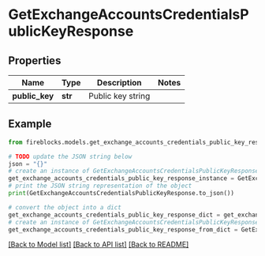 # GetExchangeAccountsCredentialsPublicKeyResponse


## Properties

Name | Type | Description | Notes
------------ | ------------- | ------------- | -------------
**public_key** | **str** | Public key string | 

## Example

```python
from fireblocks.models.get_exchange_accounts_credentials_public_key_response import GetExchangeAccountsCredentialsPublicKeyResponse

# TODO update the JSON string below
json = "{}"
# create an instance of GetExchangeAccountsCredentialsPublicKeyResponse from a JSON string
get_exchange_accounts_credentials_public_key_response_instance = GetExchangeAccountsCredentialsPublicKeyResponse.from_json(json)
# print the JSON string representation of the object
print(GetExchangeAccountsCredentialsPublicKeyResponse.to_json())

# convert the object into a dict
get_exchange_accounts_credentials_public_key_response_dict = get_exchange_accounts_credentials_public_key_response_instance.to_dict()
# create an instance of GetExchangeAccountsCredentialsPublicKeyResponse from a dict
get_exchange_accounts_credentials_public_key_response_from_dict = GetExchangeAccountsCredentialsPublicKeyResponse.from_dict(get_exchange_accounts_credentials_public_key_response_dict)
```
[[Back to Model list]](../README.md#documentation-for-models) [[Back to API list]](../README.md#documentation-for-api-endpoints) [[Back to README]](../README.md)


